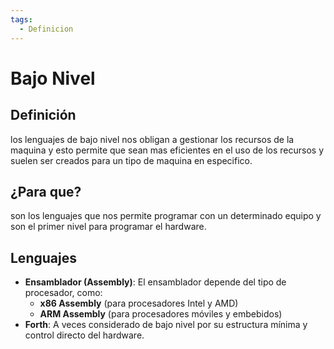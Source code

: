 ```yaml
---
tags:
  - Definicion
---
```

# Bajo Nivel

## Definición 

los lenguajes de bajo nivel nos obligan a gestionar los recursos de la maquina y esto permite que sean mas eficientes en el uso de los recursos y suelen ser creados para un tipo de maquina en especifico.

## ¿Para que?

son los lenguajes que nos permite programar con un determinado equipo y son el primer nivel para programar el hardware. 

## Lenguajes 

- **Ensamblador (Assembly)**: El ensamblador depende del tipo de procesador, como:
    - **x86 Assembly** (para procesadores Intel y AMD)
    - **ARM Assembly** (para procesadores móviles y embebidos)
- **Forth**: A veces considerado de bajo nivel por su estructura mínima y control directo del hardware.

